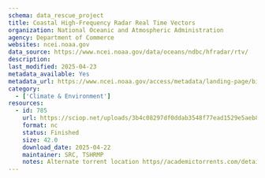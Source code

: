 ```yaml
---
schema: data_rescue_project 
title: Coastal High-Frequency Radar Real Time Vectors
organization: National Oceanic and Atmospheric Administration
agency: Department of Commerce
websites: ncei.noaa.gov
data_source: https://www.ncei.noaa.gov/data/oceans/ndbc/hfradar/rtv/
description: 
last_modified: 2025-04-23
metadata_available: Yes
metadata_url: https://www.ncei.noaa.gov/access/metadata/landing-page/bin/iso?id=gov.noaa.nodc:IOOS-HFRadarRTVector
category:
  - ['Climate & Environment'] 
resources:
  - id: 785
    url: https://sciop.net/uploads/3b4c08297df0ddab3548f77ead1529e5aeb82734
    format: nc
    status: Finished
    size: 42.0
    download_date: 2025-04-22
    maintainer: SRC, TSHRMP
    notes: Alternate torrent location https//academictorrents.com/details/3b4c08297df0ddab3548f77ead1529e5aeb82734
---
```

